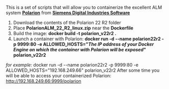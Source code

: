 This is a set of scripts that will allow you to containerize the excellent ALM system **[Polarion](https://polarion.plm.automation.siemens.com/en/application-lifecycle-management-alm-tool-trial)** from **[Siemens Digital Industries Software](https://www.sw.siemens.com/en-US/)**

 1. Download the contents of the Polarion 22 R2 folder
 2. Place **PolarionALM_22_R2_linux.zip** near the **Dockerfile**
 3. Build the image: **docker build -t polarion_v22r2 .**
 4. Launch a container with Polarion: 
**docker run -d --name polarion22r2 -p 9999:80 -e ALLOWED_HOSTS="*The IP address of your Docker Engine on which the container with Polarion will be exposed*" polarion_v22r2**

*for example:* 
docker run -d --name polarion22r2 -p 9999:80 -e ALLOWED_HOSTS="192.168.249.66" polarion_v22r2
After some time you will be able to access your containerized Polarion: http://192.168.249.66:9999/polarion